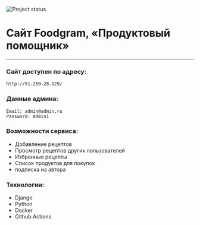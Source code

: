 ![Project status](https://github.com/github/docs/actions/workflows/main.yml/badge.svg)

#  Сайт Foodgram, «Продуктовый помощник»
---
### Сайт доступен по адресу:
```
http://51.250.28.129/
```

### Данные админа:
```
Email: admin@admin.ru
Password: Admin1
```

### Возможности сервиса:
- Добавление рецептов
- Просмотр рецептов других пользователей
- Избранные рецепты
- Список продуктов для покупок
- подписка на автора

### Технологии:
- Django
- Python
- Docker
- Github Actions